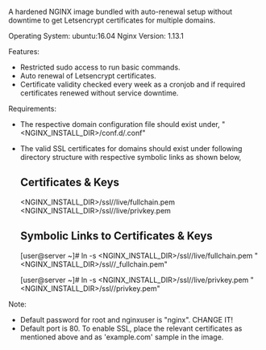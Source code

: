 
A hardened NGINX image bundled with auto-renewal setup without downtime to get Letsencrypt certificates for multiple domains.

Operating System: ubuntu:16.04
Nginx Version: 1.13.1

Features:
- Restricted sudo access to run basic commands.
- Auto renewal of Letsencrypt certificates.
- Certificate validity checked every week as a cronjob and if required certificates renewed without service downtime.


Requirements:
- The respective domain configuration file should exist under,
    "<NGINX_INSTALL_DIR>/conf.d/<domainname>.conf"

- The valid SSL certificates for domains should exist under following directory structure with respective symbolic links as shown below,

    Certificates & Keys
    ---------------------------------------------
    <NGINX_INSTALL_DIR>/ssl/<domainname>/live/fullchain.pem
    <NGINX_INSTALL_DIR>/ssl/<domainname>/live/privkey.pem

    Symbolic Links to Certificates & Keys
    ---------------------------------------------
    [user@server ~]# ln -s <NGINX_INSTALL_DIR>/ssl/<domainname>/live/fullchain.pem "<NGINX_INSTALL_DIR>/ssl/<domainname>/<domainname>_fullchain.pem"

    [user@server ~]# ln -s <NGINX_INSTALL_DIR>/ssl/<domainname>/live/privkey.pem "<NGINX_INSTALL_DIR>/ssl/<domainname>/<domainname>privkey.pem"


Note:
- Default password for root and nginxuser is "nginx". CHANGE IT!
- Default port is 80. To enable SSL, place the relevant certificates as mentioned above and as 'example.com' sample in the image.

